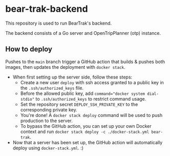# bear-trak-backend

This repository is used to run BearTrak's backend.

The backend consists of a Go server and OpenTripPlanner (otp) instance.

## How to deploy

Pushes to the `main` branch trigger a GitHub action that builds & pushes both images, then updates the deployment with `docker stack`.

- When first setting up the server side, follow these steps:
  - Create a new user `deploy` with ssh access granted to a public key in the `.ssh/authorized_keys` file.
  - Before the allowed public key, add `command="docker system dial-stdio"` to `.ssh/authorized_keys` to restrict command usage.
  - Set the repository secret `DEPLOY_SSH_PRIVATE_KEY` to the corresponding private key.
  - You're done! A `docker stack deploy` command will be used to push production to the server.
  - To bypass the GitHub action, you can set up your own Docker context and run `docker stack deploy -c ./docker-stack.yml bear-trak`.
- Now that a server has been set up, the GitHub action will automatically deploy using `docker-stack.yml`. :)
